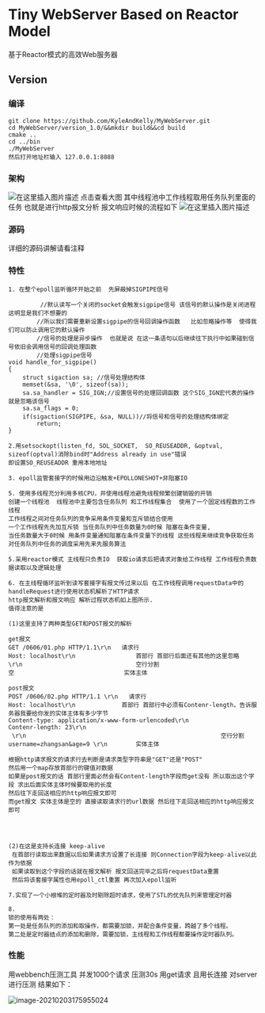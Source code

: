 # Tiny WebServer Based on Reactor Model 
基于Reactor模式的高效Web服务器
## Version
### 编译
```
git clone https://github.com/KyleAndKelly/MyWebServer.git
cd MyWebServer/version_1.0/&&mkdir build&&cd build
cmake ..
cd ../bin
./MyWebServer 
然后打开地址栏输入 127.0.0.1:8888 

```
### 架构

![在这里插入图片描述](https://img-blog.csdnimg.cn/20200312222549395.png?x-oss-process=image/watermark,type_ZmFuZ3poZW5naGVpdGk,shadow_10,text_aHR0cHM6Ly9ibG9nLmNzZG4ubmV0L3ZqaGdoamdoag==,size_16,color_FFFFFF,t_70)
点击查看大图
 其中线程池中工作线程取用任务队列里面的任务
也就是进行http报文分析 报文响应时候的流程如下
![在这里插入图片描述](https://img-blog.csdnimg.cn/20200312224128436.png?x-oss-process=image/watermark,type_ZmFuZ3poZW5naGVpdGk,shadow_10,text_aHR0cHM6Ly9ibG9nLmNzZG4ubmV0L3ZqaGdoamdoag==,size_16,color_FFFFFF,t_70)

### 源码
详细的源码讲解请看注释


### 特性

```
1. 在整个epoll监听循环开始之前  先屏蔽掉SIGPIPE信号

		 //默认读写一个关闭的socket会触发sigpipe信号 该信号的默认操作是关闭进程 这明显是我们不想要的
        //所以我们需要重新设置sigpipe的信号回调操作函数   比如忽略操作等  使得我们可以防止调用它的默认操作 
        //信号的处理是异步操作  也就是说 在这一条语句以后继续往下执行中如果碰到信号依旧会调用信号的回调处理函数
		//处理sigpipe信号
void handle_for_sigpipe()
{
    struct sigaction sa; //信号处理结构体
    memset(&sa, '\0', sizeof(sa));
    sa.sa_handler = SIG_IGN;//设置信号的处理回调函数 这个SIG_IGN宏代表的操作就是忽略该信号 
    sa.sa_flags = 0;
    if(sigaction(SIGPIPE, &sa, NULL))//将信号和信号的处理结构体绑定
        return;
}

```

```
2.用setsockopt(listen_fd, SOL_SOCKET,  SO_REUSEADDR, &optval, sizeof(optval)消除bind时"Address already in use"错误
即设置SO_REUSEADDR 重用本地地址
```

```
3. epoll监管套接字的时候用边沿触发+EPOLLONESHOT+非阻塞IO   

```

```
5. 使用多线程充分利用多核CPU，并使用线程池避免线程频繁创建销毁的开销
创建一个线程池  线程池中主要包含任务队列 和工作线程集合  使用了一个固定线程数的工作线程
工作线程之间对任务队列的竞争采用条件变量和互斥锁结合使用
一个工作线程先先加互斥锁 当任务队列中任务数量为0时候 阻塞在条件变量,
当任务数量大于0时候 用条件变量通知阻塞在条件变量下的线程 这些线程来继续竞争获取任务
对任务队列中任务的调度采用先来先服务算法
```
```
5.采用reactor模式 主线程只负责IO  获取io请求后把请求对象给工作线程 工作线程负责数据读取以及逻辑处理
```

```
6. 在主线程循环监听到读写套接字有报文传过来以后 在工作线程调用requestData中的handleRequest进行使用状态机解析了HTTP请求
http报文解析和报文响应 解析过程状态机如上图所示. 
值得注意的是

(1)这里支持了两种类型GET和POST报文的解析 

get报文
GET /0606/01.php HTTP/1.1\r\n	请求行
Host: localhost\r\n					首部行 首部行后面还有其他的这里忽略
\r\n								空行分割
空								实体主体

post报文
POST /0606/02.php HTTP/1.1 \r\n   请求行
Host: localhost\r\n             首部行 首部行中必须有Contenr-length，告诉服务器我要给你发的实体主体有多少字节 
Content-type: application/x-www-form-urlencoded\r\n
Contenr-length: 23\r\n				
 \r\n                                                       空行分割
username=zhangsan&age=9	\r\n		实体主体

根据http请求报文的请求行去判断是请求类型字符串是"GET"还是"POST"
然后用一个map存放首部行的键值对数据
如果是post报文的话 首部行里面必然会有Content-length字段而get没有 所以取出这个字段 求出后面实体主体时候要取用的长度 
然后往下走回送相应的http响应报文即可
而get报文 实体主体是空的 直接读取请求行的url数据 然后往下走回送相应的http响应报文即可




(2)在这是支持长连接 keep-alive
 在首部行读取出来数据以后如果请求方设置了长连接 则Connection字段为keep-alive以此作为依据
 如果读取到这个字段的话就在报文解析 报文回送完毕之后将requestData重置 
 然后将该套接字属性也用epoll_ctl重置 再次加入epoll监听

```
```
7.实现了一个小根堆的定时器及时剔除超时请求，使用了STL的优先队列来管理定时器
```
```
8.
锁的使用有两处：
第一处是任务队列的添加和取操作，都需要加锁，并配合条件变量，跨越了多个线程。
第二处是定时器结点的添加和删除，需要加锁，主线程和工作线程都要操作定时器队列。
```

### 性能
用webbench压测工具 
并发1000个请求 压测30s 用get请求 且用长连接 对server进行压测
结果如下：

![image-20210203175955024](C:\Users\Administrator\AppData\Roaming\Typora\typora-user-images\image-20210203175955024.png)
